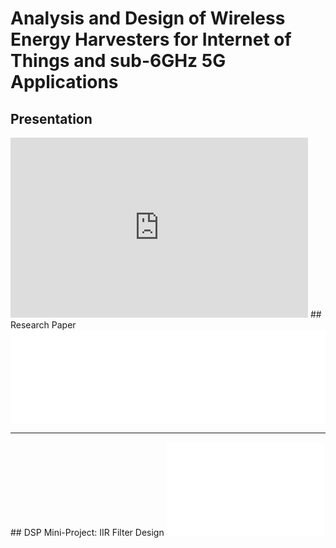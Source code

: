 # Analysis and Design of​  Wireless Energy Harvesters for Internet of Things and sub-6GHz 5G Applications
## Presentation
<iframe src="https://1drv.ms/p/c/7869bbf356ad94b1/IQR3zHJegdzWTadXIzcm-zLaATDIQ84sBucu70pDOBIYhGk?em=2&amp;wdAr=1.7777777777777777&amp;wdEaaCheck=0" width="476px" height="288px" frameborder="0">This is an embedded <a target="_blank" href="https://office.com">Microsoft Office</a> presentation, powered by <a target="_blank" href="https://office.com/webapps">Office</a>.</iframe>
## Research Paper
<embed src="../Research/REDACTED_WEHIOT_RESEARCH_29-04.docx.pdf" width="100%" type="application/pdf">
<hr>
## DSP Mini-Project: IIR Filter Design
<embed src="../Research/REDACTEDDSP Mini-Project_ IIR Filter Design.pdf" width="50%"
 type="application/pdf">